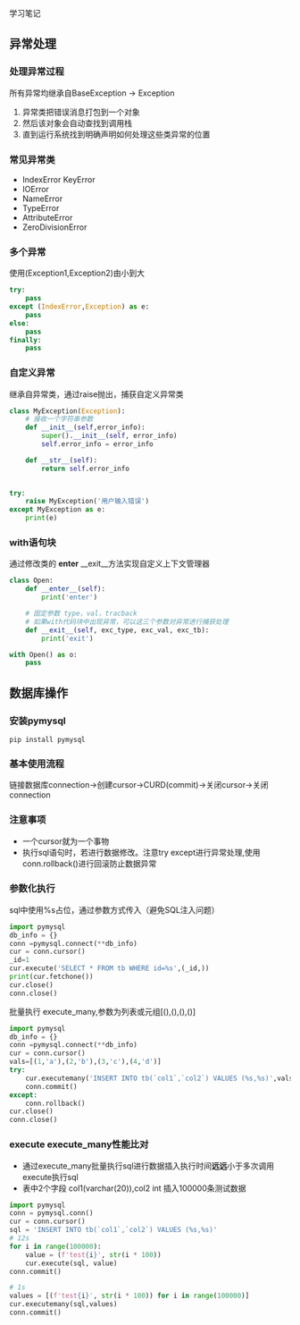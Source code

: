 学习笔记

## 异常处理
### 处理异常过程
所有异常均继承自BaseException -> Exception
1. 异常类把错误消息打包到一个对象
2. 然后该对象会自动查找到调用栈
3. 直到运行系统找到明确声明如何处理这些类异常的位置

### 常见异常类
- IndexError KeyError
- IOError
- NameError
- TypeError
- AttributeError
- ZeroDivisionError

### 多个异常
使用(Exception1,Exception2)由小到大
```python
try:
    pass
except (IndexError,Exception) as e:
    pass
else:
    pass
finally:
    pass
```

### 自定义异常
继承自异常类，通过raise抛出，捕获自定义异常类
```python
class MyException(Exception):
    # 接收一个字符串参数
    def __init__(self,error_info):
        super().__init__(self, error_info)
        self.error_info = error_info

    def __str__(self):
        return self.error_info
        

try:
    raise MyException('用户输入错误')
except MyException as e:
    print(e)
```
### with语句块
通过修改类的 __enter__ __exit__方法实现自定义上下文管理器
```python
class Open:
    def __enter__(self):
        print('enter')

    # 固定参数 type，val，tracback
    # 如果with代码块中出现异常，可以这三个参数对异常进行捕获处理
    def __exit__(self, exc_type, exc_val, exc_tb):
        print('exit')

with Open() as o:
    pass
```

## 数据库操作
### 安装pymysql
```shell script
pip install pymysql
```
### 基本使用流程
链接数据库connection->创建cursor->CURD(commit)->关闭cursor->关闭connection

### 注意事项
- 一个cursor就为一个事物
- 执行sql语句时，若进行数据修改。注意try except进行异常处理,使用conn.rollback()进行回滚防止数据异常

### 参数化执行
sql中使用%s占位，通过参数方式传入（避免SQL注入问题）
```python
import pymysql
db_info = {}
conn =pymysql.connect(**db_info)
cur = conn.cursor()
_id=1
cur.execute('SELECT * FROM tb WHERE id=%s',(_id,))
print(cur.fetchone())
cur.close()
conn.close()
```
批量执行 execute_many,参数为列表或元组[(),(),(),()]
```python
import pymysql
db_info = {}
conn =pymysql.connect(**db_info)
cur = conn.cursor()
vals=[(1,'a'),(2,'b'),(3,'c'),(4,'d')]
try:
    cur.executemany('INSERT INTO tb(`col1`,`col2`) VALUES (%s,%s)',vals)
    conn.commit()
except:
    conn.rollback()
cur.close()
conn.close()
```
### execute execute_many性能比对
- 通过execute_many批量执行sql进行数据插入执行时间**远远**小于多次调用execute执行sql
- 表中2个字段 col1(varchar(20)),col2 int 插入100000条测试数据
```python
import pymysql
conn = pymysql.conn()
cur = conn.cursor()
sql = 'INSERT INTO tb(`col1`,`col2`) VALUES (%s,%s)'
# 12s
for i in range(100000):
    value = (f'test{i}', str(i * 100))
    cur.execute(sql, value)
conn.commit()

# 1s
values = [(f'test{i}', str(i * 100)) for i in range(100000)]
cur.executemany(sql,values)
conn.commit()

```